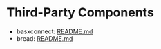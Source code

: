 # Third-Party Components

- basxconnect: [README.md](./basxconnect/README.md)
- bread: [README.md](./bread/README.md)

